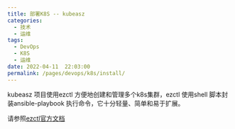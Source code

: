 ```yaml
---
title: 部署K8S -- kubeasz
categories: 
  - 技术
  - 运维
tags: 
  - DevOps
  - K8S
  - 运维
date: 2022-04-11  22:03:00
permalink: /pages/devops/k8s/install/
---
```

kubeasz 项目使用ezctl 方便地创建和管理多个k8s集群，ezctl 使用shell 脚本封装ansible-playbook 执行命令，它十分轻量、简单和易于扩展。

请参照[ezctl官方文档](https://github.com/easzlab/kubeasz/blob/master/docs/setup/ezctl.md)
